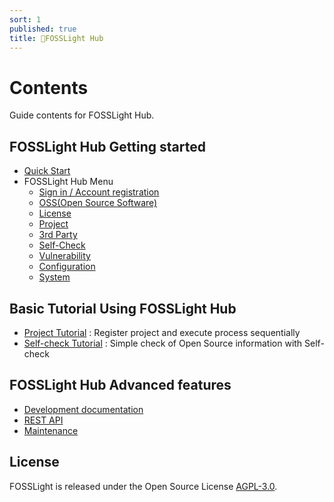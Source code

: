 ```yaml
---
sort: 1
published: true
title: 🚩FOSSLight Hub
---
```

# Contents
Guide contents for FOSSLight Hub.

## FOSSLight Hub Getting started
- [Quick Start](../started/1_install.md)
- FOSSLight Hub Menu
  - [Sign in / Account registration](../started/2_try/1_sign.md)
  - [OSS(Open Source Software)](../started/2_try/2_oss.md)
  - [License](../started/2_try/3_license.md)
  - [Project](../started/2_try/4_project.md)
  - [3rd Party](../started/2_try/5_third-party.md)
  - [Self-Check](../started/2_try/6_self-check.md)
  - [Vulnerability](../started/2_try/7_vulnerability.md)
  - [Configuration](../started/2_try/8_configuration.md)
  - [System](../started/2_try/9_system.md)

## Basic Tutorial Using FOSSLight Hub
- [Project Tutorial](../tutorial/1_project.md) : Register project and execute process sequentially 
- [Self-check Tutorial](../tutorial/2_self_check.md) : Simple check of Open Source information with Self-check

## FOSSLight Hub Advanced features
- [Development documentation](../features/1_developer.md)
- [REST API](../features/2_rest_api.md)
- [Maintenance](../features/3_maintenance.md)

## License
FOSSLight is released under the Open Source License [AGPL-3.0][agpl].

[agpl]: https://github.com/fosslight/fosslight/blob/main/LICENSE
